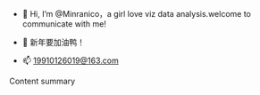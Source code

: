 - 👋 Hi, I’m @Minranico，a girl love viz data analysis.welcome to communicate with me!
- 👀 新年要加油鸭！

- 📫 19910126019@163.com 

<!---
Minranico/Minranico is a ✨ special ✨ repository because its `README.md` (this file) appears on your GitHub profile.
You can click the Preview link to take a look at your changes.
--->
Content summary
